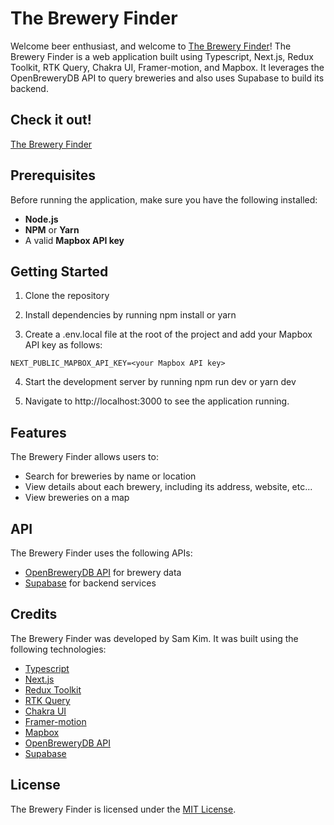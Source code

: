 # The Brewery Finder
Welcome beer enthusiast, and welcome to [The Brewery Finder](https://the-brewery-finder.vercel.app/)! The Brewery Finder is a web application built using Typescript, Next.js, Redux Toolkit, RTK Query, Chakra UI, Framer-motion, and Mapbox. It leverages the OpenBreweryDB API to query breweries and also uses Supabase to build its backend.

## Check it out!
[The Brewery Finder](https://the-brewery-finder.vercel.app/)

## Prerequisites
Before running the application, make sure you have the following installed:

- **Node.js**
- **NPM** or **Yarn**
- A valid **Mapbox API key**

## Getting Started
1. Clone the repository

2. Install dependencies by running npm install or yarn

3. Create a .env.local file at the root of the project and add your Mapbox API key as follows:

``NEXT_PUBLIC_MAPBOX_API_KEY=<your Mapbox API key>``

4. Start the development server by running npm run dev or yarn dev

5. Navigate to http://localhost:3000 to see the application running.

## Features
The Brewery Finder allows users to:

* Search for breweries by name or location
* View details about each brewery, including its address, website, etc...
* View breweries on a map

## API

The Brewery Finder uses the following APIs:

- [OpenBreweryDB API](https://www.openbrewerydb.org/) for brewery data
- [Supabase](https://supabase.io/) for backend services

## Credits

The Brewery Finder was developed by Sam Kim. It was built using the following technologies:

- [Typescript](https://www.typescriptlang.org/)
- [Next.js](https://nextjs.org/)
- [Redux Toolkit](https://redux-toolkit.js.org/)
- [RTK Query](https://redux-toolkit.js.org/rtk-query/overview)
- [Chakra UI](https://chakra-ui.com/)
- [Framer-motion](https://www.framer.com/motion/)
- [Mapbox](https://www.mapbox.com/)
- [OpenBreweryDB API](https://www.openbrewerydb.org/)
- [Supabase](https://supabase.io/)

## License

The Brewery Finder is licensed under the [MIT License](https://opensource.org/licenses/MIT).
